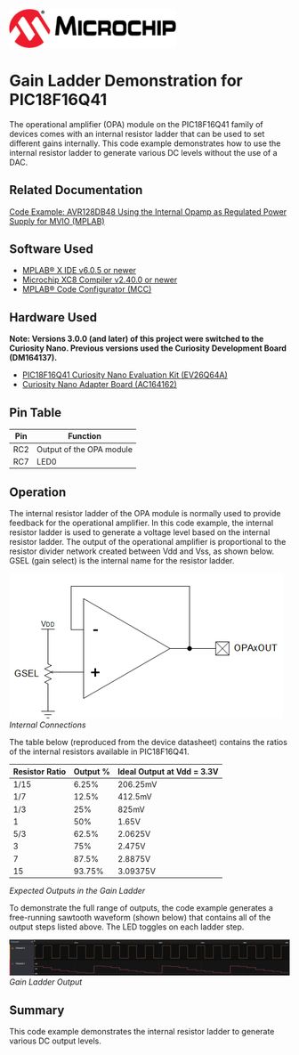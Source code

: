 <!-- Please do not change this html logo with link -->
<a href="https://www.microchip.com" rel="nofollow"><img src="images/microchip.png" alt="MCHP" width="300"/></a>

# Gain Ladder Demonstration for PIC18F16Q41
The operational amplifier (OPA) module on the PIC18F16Q41 family of devices comes with an internal resistor ladder that can be used to set different gains internally. This code example demonstrates how to use the internal resistor ladder to generate various DC levels without the use of a DAC.

## Related Documentation

[Code Example: AVR128DB48 Using the Internal Opamp as Regulated Power Supply for MVIO (MPLAB)](https://github.com/microchip-pic-avr-examples/avr128db48-using-opamp-as-a-regulated-power-supply-mplab)  

## Software Used  
* [MPLAB® X IDE v6.0.5 or newer](https://www.microchip.com/en-us/tools-resources/develop/mplab-x-ide?utm_source=GitHub&utm_medium=TextLink&utm_campaign=MCU8_MMTCha_pic18q41&utm_content=pic18f16q41-ladder-demo-github)
* [Microchip XC8 Compiler v2.40.0 or newer](https://www.microchip.com/en-us/tools-resources/develop/mplab-xc-compilers?utm_source=GitHub&utm_medium=TextLink&utm_campaign=MCU8_MMTCha_pic18q41&utm_content=pic18f16q41-ladder-demo-github)
* [MPLAB® Code Configurator (MCC)](https://www.microchip.com/en-us/tools-resources/configure/mplab-code-configurator?utm_source=GitHub&utm_medium=TextLink&utm_campaign=MCU8_MMTCha_pic18q41&utm_content=pic18f16q41-ladder-demo-github)

## Hardware Used

**Note: Versions 3.0.0 (and later) of this project were switched to the Curiosity Nano. Previous versions used the Curiosity Development Board (DM164137).**

* [PIC18F16Q41 Curiosity Nano Evaluation Kit (EV26Q64A)](https://www.microchip.com/en-us/development-tool/EV26Q64A?utm_source=GitHub&utm_medium=TextLink&utm_campaign=MCU8_MMTCha_pic18q41&utm_content=pic18f16q41-ladder-demo-github)
* [Curiosity Nano Adapter Board (AC164162)](https://www.microchip.com/en-us/development-tool/AC164162?utm_source=GitHub&utm_medium=TextLink&utm_campaign=MCU8_MMTCha_pic18q41&utm_content=pic18f16q41-ladder-demo-github)

## Pin Table
| Pin | Function
| --- | --------
| RC2 | Output of the OPA module
| RC7 | LED0

## Operation  
The internal resistor ladder of the OPA module is normally used to provide feedback for the operational amplifier. In this code example, the internal resistor ladder is used to generate a voltage level based on the internal resistor ladder. The output of the operational amplifier is proportional to the resistor divider network created between Vdd and Vss, as shown below. GSEL (gain select) is the internal name for the resistor ladder.

![Schematic](./images/schematic.png)   
*Internal Connections*

The table below (reproduced from the device datasheet) contains the ratios of the internal resistors available in PIC18F16Q41.

| Resistor Ratio   | Output %      | Ideal Output at Vdd = 3.3V
| ---------------- | ------------- | -------
| 1/15             | 6.25%         | 206.25mV
| 1/7              | 12.5%         | 412.5mV
| 1/3              | 25%           | 825mV
| 1                | 50%           | 1.65V
| 5/3              | 62.5%         | 2.0625V
| 3                | 75%           | 2.475V
| 7                | 87.5%         | 2.8875V
| 15               | 93.75%        | 3.09375V

*Expected Outputs in the Gain Ladder*

To demonstrate the full range of outputs, the code example generates a free-running sawtooth waveform (shown below) that contains all of the output steps listed above. The LED toggles on each ladder step. 

![Gain Ladder Output](./images/demoOutput.PNG)  
*Gain Ladder Output*  

## Summary
This code example demonstrates the internal resistor ladder to generate various DC output levels. 